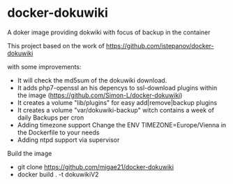 # docker-dokuwiki
A doker image providing dokwiki with focus of backup in the container 

This project based on the work of https://github.com/istepanov/docker-dokuwiki

with some improvements:
  * It will check the md5sum of the dokuwiki download.
  * It adds php7-openssl an his depencys to ssl-download plugins within the image (https://github.com/Simon-L/docker-dokuwiki)
  * It creates a volume "lib/plugins" for easy add|remove|backup plugins
  * It creates a volume "var/dokuwiki-backup" witch contains a week of daily Backups per cron
  * Adding timezone support 
    Change the ENV TIMEZONE=Europe/Vienna in the Dockerfile to your needs
  * Adding ntpd support via supervisor

Build the image

  * git clone https://github.com/migae21/docker-dokuwiki
  * docker build . -t dokuwikiV2
  

